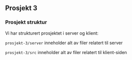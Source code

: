 ## Prosjekt 3

### Prosjekt struktur

Vi har strukturert prosjektet i server og klient:

`prosjekt-3/server` inneholder alt av filer relatert til server

`prosjekt-3/src` inneholder alt av filer relatert til klient-siden
